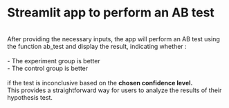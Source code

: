 #  Streamlit app to perform an AB test
<br>
After providing the necessary inputs, the app will perform an AB test using the function ab_test and display the result,
indicating whether : <br> <br>
- The experiment group is better <br>
- The control group is better <br>
<br>
if the test is inconclusive based on the <strong> chosen confidence level. </strong> <br>
This provides a straightforward way for users to analyze the results of their hypothesis test.




